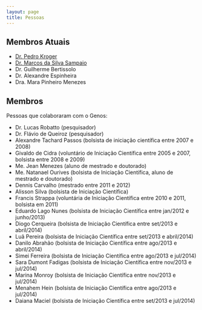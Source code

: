 ```yaml
---
layout: page
title: Pessoas
---
```


## Membros Atuais

- [Dr. Pedro Kroger](https://pedrokroger.net)
- [Dr. Marcos da Silva Sampaio](https://marcos.sampaio.me)
- Dr. Guilherme Bertissolo
- Dr. Alexandre Espinheira
- Dra. Mara Pinheiro Menezes

## Membros

Pessoas que colaboraram com o Genos:

- Dr. Lucas Robatto (pesquisador)
- Dr. Flávio de Queiroz (pesquisador)
- Alexandre Tachard Passos (bolsista de iniciação científica entre 2007 e 2008)
- Givaldo de Cidra (voluntário de Iniciação Científica entre 2005 e 2007, bolsista entre 2008 e 2009)
- Me. Jean Menezes (aluno de mestrado e doutorado)
- Me. Natanael Ourives (bolsista de Iniciação Científica, aluno de mestrado e doutorado)
- Dennis Carvalho (mestrado entre 2011 e 2012)
- Alisson Silva (bolsista de Iniciação Científica)
- Francis Strappa (voluntária de Iniciação Científica entre 2010 e 2011, bolsista em 2011)
- Eduardo Lago Nunes (bolsista de Iniciação Científica entre jan/2012 e junho/2013)
- Diogo Cerqueira (bolsista de Iniciação Científica entre set/2013 e abril/2014)
- Luã Pereira (bolsista de Iniciação Científica entre set/2013 e abril/2014)
- Danilo Abrahão (bolsista de Iniciação Científica entre ago/2013 e abril/2014)
- Simei Ferreira (bolsista de Iniciação Científica entre ago/2013 e jul/2014)
- Sara Dumont Fadigas (bolsista de Iniciação Científica entre nov/2013 e jul/2014)
- Marina Monroy (bolsista de Iniciação Científica entre nov/2013 e jul/2014)
- Menahem Hein (bolsista de Iniciação Científica entre ago/2013 e jul/2014)
- Daiana Maciel (bolsista de Iniciação Científica entre set/2013 e jul/2014)

